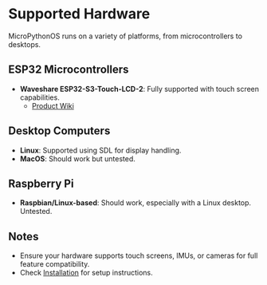 # Supported Hardware

MicroPythonOS runs on a variety of platforms, from microcontrollers to desktops.

## ESP32 Microcontrollers

- **Waveshare ESP32-S3-Touch-LCD-2**: Fully supported with touch screen capabilities.
  - [Product Wiki](https://www.waveshare.com/wiki/ESP32-S3-Touch-LCD-2)

## Desktop Computers

- **Linux**: Supported using SDL for display handling.
- **MacOS**: Should work but untested.

## Raspberry Pi

- **Raspbian/Linux-based**: Should work, especially with a Linux desktop. Untested.

## Notes

- Ensure your hardware supports touch screens, IMUs, or cameras for full feature compatibility.
- Check [Installation](installation.md) for setup instructions.
